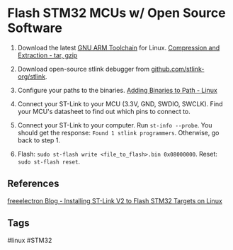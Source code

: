 # Flash STM32 MCUs w/ Open Source Software

1. Download the latest [GNU ARM Toolchain](https://developer.arm.com/downloads/-/gnu-rm) for Linux. [Compression and Extraction - tar, gzip](../202302031659/README.md)

2. Download open-source stlink debugger from [github.com/stlink-org/stlink](https://github.com/stlink-org/stlink).

3. Configure your paths to the binaries. [Adding Binaries to Path - Linux](../202306091810/README.md)

4. Connect your ST-Link to your MCU (3.3V, GND, SWDIO, SWCLK). Find your MCU's datasheet to find out which pins to connect to.

5. Connect your ST-Link to your computer. Run `st-info --probe`. You should get the response: `Found 1 stlink programmers`. Otherwise, go back to step 1.

6. Flash: `sudo st-flash write <file_to_flash>.bin 0x08000000`. Reset: `sudo st-flash reset`.

## References
[freeelectron Blog - Installing ST-Link V2 to Flash STM32 Targets on Linux](https://freeelectron.ro/installing-st-link-v2-to-flash-stm32-targets-on-linux/)

## Tags
#linux #STM32
